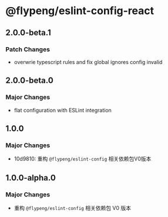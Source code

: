 # @flypeng/eslint-config-react

## 2.0.0-beta.1

### Patch Changes

- overwrie typescript rules and fix global ignores config invalid

## 2.0.0-beta.0

### Major Changes

- flat configuration with ESLint integration

## 1.0.0

### Major Changes

- 10d9810: 重构 `@flypeng/eslint-config` 相关依赖包V0版本

## 1.0.0-alpha.0

### Major Changes

- 重构 `@flypeng/eslint-config` 相关依赖包 V0 版本
